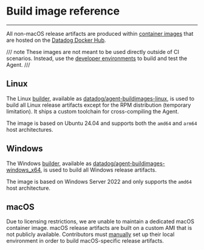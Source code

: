 # Build image reference

-----

All non-macOS release artifacts are produced within [container images](https://github.com/DataDog/datadog-agent-buildimages) that are hosted on the [Datadog Docker Hub](https://hub.docker.com/u/datadog).

/// note
These images are not meant to be used directly outside of CI scenarios. Instead, use the [developer environments](dev.md) to build and test the Agent.
///

## Linux

The Linux [builder](https://github.com/DataDog/datadog-agent-buildimages/tree/main/linux), available as [datadog/agent-buildimages-linux](https://hub.docker.com/r/datadog/agent-buildimages-linux), is used to build all Linux release artifacts except for the RPM distribution (temporary limitation). It ships a custom toolchain for cross-compiling the Agent.

The image is based on Ubuntu 24.04 and supports both the `amd64` and `arm64` host architectures.

## Windows

The Windows [builder](https://github.com/DataDog/datadog-agent-buildimages/tree/main/windows), available as [datadog/agent-buildimages-windows_x64](https://hub.docker.com/r/datadog/agent-buildimages-windows_x64), is used to build all Windows release artifacts.

The image is based on Windows Server 2022 and only supports the `amd64` host architecture.

## macOS

Due to licensing restrictions, we are unable to maintain a dedicated macOS container image. macOS release artifacts are built on a custom AMI that is not publicly available. Contributors must [manually](../../setup/manual.md) set up their local environment in order to build macOS-specific release artifacts.

